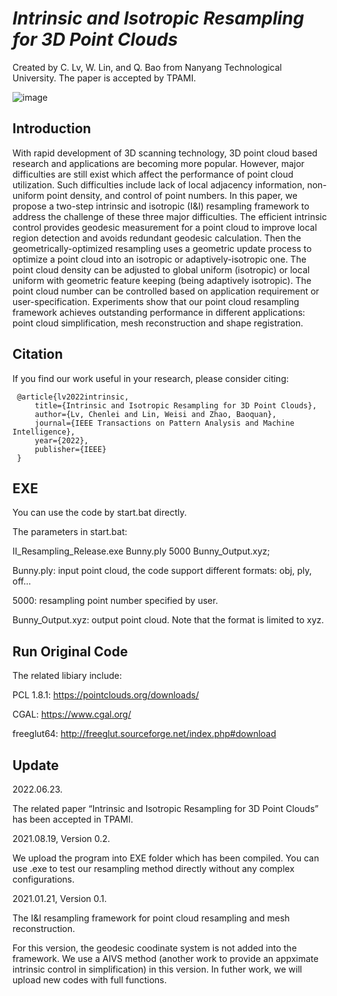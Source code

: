 # *Intrinsic and Isotropic Resampling for 3D Point Clouds*

Created by C. Lv, W. Lin, and Q. Bao from Nanyang Technological University. The paper is accepted by TPAMI.

![image](https://user-images.githubusercontent.com/65271555/176191299-220e20ff-a146-48ea-b565-926963d4636c.png)

## Introduction

With rapid development of 3D scanning technology, 3D point cloud based research and applications are becoming more popular. However, major difficulties are still exist which affect the performance of point cloud utilization. Such difficulties include lack of local adjacency information, non-uniform point density, and control of point numbers. In this paper, we propose a two-step intrinsic and isotropic (I\&I) resampling framework to address the challenge of these three major difficulties. The efficient intrinsic control provides geodesic measurement for a point cloud to improve local region detection and avoids redundant geodesic calculation. Then the geometrically-optimized resampling uses a geometric update process to optimize a point cloud into an isotropic or adaptively-isotropic one. The point cloud density can be adjusted to global uniform (isotropic) or local uniform with geometric feature keeping (being adaptively isotropic). The point cloud number can be controlled based on application requirement or user-specification. Experiments show that our point cloud resampling framework achieves outstanding performance in different applications: point cloud simplification, mesh reconstruction and shape registration. 

## Citation
If you find our work useful in your research, please consider citing:

     @article{lv2022intrinsic,
         title={Intrinsic and Isotropic Resampling for 3D Point Clouds},
         author={Lv, Chenlei and Lin, Weisi and Zhao, Baoquan},
         journal={IEEE Transactions on Pattern Analysis and Machine Intelligence},
         year={2022},
         publisher={IEEE}
     }
     
## EXE

You can use the code by start.bat directly.

The parameters in start.bat:

II_Resampling_Release.exe Bunny.ply 5000 Bunny_Output.xyz;

Bunny.ply: input point cloud, the code support different formats: obj, ply, off...

5000: resampling point number specified by user.

Bunny_Output.xyz: output point cloud. Note that the format is limited to xyz.

## Run Original Code

The related libiary include:

PCL 1.8.1:  https://pointclouds.org/downloads/

CGAL:       https://www.cgal.org/

freeglut64: http://freeglut.sourceforge.net/index.php#download  

## Update

2022.06.23.

The related paper “Intrinsic and Isotropic Resampling for 3D Point Clouds” has been accepted in TPAMI. 

2021.08.19, Version 0.2.

We upload the program into EXE folder which has been compiled. You can use .exe to test our resampling method directly without any complex configurations. 

2021.01.21, Version 0.1.

The I&I resampling framework for point cloud resampling and mesh reconstruction.

For this version, the geodesic coodinate system is not added into the framework. We use a AIVS method (another work to provide an appximate intrinsic control in simplification) in this version. In futher work, we will upload new codes with full functions. 

